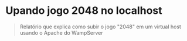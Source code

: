 # Upando jogo 2048 no localhost
> Relatório que explica como subir o jogo "2048" em um virtual host usando o Apache do WampServer